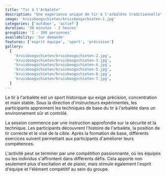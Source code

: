 ```yaml
---
title: "Tir à l'Arbalète"
description: "Une expérience unique de tir à l'arbalète traditionnelle"
image: 'kruisboogschieten/kruisboogschieten-1.jpg'
categories: ['outdoor', 'actief']
duration: '30 minutes - 2 heures'
groupSize: '2 - 300 personnes'
availability: 'Sur demande'
features: ['esprit équipe', 'sport', 'précision']
gallery:
  [
    'kruisboogschieten/kruisboogschieten-2.jpg',
    'kruisboogschieten/kruisboogschieten-3.jpg',
    'kruisboogschieten/kruisboogschieten-4.jpg',
    'kruisboogschieten/kruisboogschieten-5.jpg',
    'kruisboogschieten/kruisboogschieten-6.jpg',
    'kruisboogschieten/kruisboogschieten-7.jpg',
  ]
---
```


Le tir à l'arbalète est un sport historique qui exige précision, concentration et main stable. Sous la direction d'instructeurs expérimentés, les participants apprennent les techniques de base du tir à l'arbalète dans un environnement sûr et contrôlé.

La session commence par une instruction approfondie sur la sécurité et la technique. Les participants découvrent l'histoire de l'arbalète, la position de tir correcte et le visé de la cible. Après la formation de base, différents exercices suivent permettant aux participants d'améliorer leurs compétences.

L'activité peut se terminer par une compétition passionnante, où les équipes ou les individus s'affrontent dans différents défis. Cela apporte non seulement plus d'excitation et de plaisir, mais stimule également l'esprit d'équipe et l'élément compétitif au sein du groupe.
